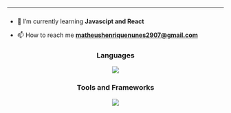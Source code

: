 <p align="center" >
<image  src=""/>
</p>
<hr>
<h3 align="center"></h3>
  
- 🌱 I’m currently learning **Javascipt and React**

- 📫 How to reach me **matheushenriquenunes2907@gmail.com**

<p align="left">
</p>




<h3 align="center">Languages</h3>
<p align="center">
  <a href="https://skillicons.dev">
    <img src="https://skillicons.dev/icons?i=html,css,js,cs,python&perline=4">
  </a>
</p>
<h3 align="center">Tools and Frameworks</h3>
<p align="center">
   <a href="https://skillicons.dev">
     <img src="https://skillicons.dev/icons?i=git,npm,react,mysql,bootstrap,vscode,visualstudio&perline=4">
</p>


